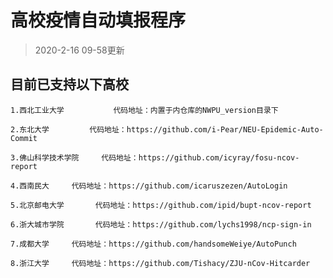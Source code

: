 # 高校疫情自动填报程序

> 2020-2-16	09-58更新

## 目前已支持以下高校

​	`1.西北工业大学			代码地址：内置于内仓库的NWPU_version目录下`

​	`2.东北大学			代码地址：https://github.com/i-Pear/NEU-Epidemic-Auto-Commit`

​	`3.佛山科学技术学院		代码地址：https://github.com/icyray/fosu-ncov-report`

​	`4.西南民大		代码地址：https://github.com/icaruszezen/AutoLogin`

​	`5.北京邮电大学		代码地址：https://github.com/ipid/bupt-ncov-report`

​	`6.浙大城市学院		代码地址：https://github.com/lychs1998/ncp-sign-in`

​	`7.成都大学		代码地址：https://github.com/handsomeWeiye/AutoPunch`

​	`8.浙江大学		代码地址：https://github.com/Tishacy/ZJU-nCov-Hitcarder`
